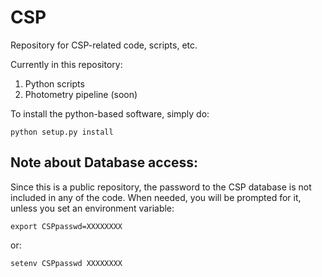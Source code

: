 # CSP
Repository for CSP-related code, scripts, etc.

Currently in this repository:

1. Python scripts
2. Photometry pipeline (soon)

To install the python-based software, simply do:
   
`python setup.py install`

## Note about Database access:

Since this is a public repository, the password to the CSP database is not
included in any of the code. When needed, you will be prompted for it, 
unless you set an environment variable:

`export CSPpasswd=XXXXXXXX`

or:

`setenv CSPpasswd XXXXXXXX`
